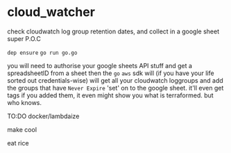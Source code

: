 # cloud_watcher
check cloudwatch log group retention dates, and collect in a google sheet
super P.O.C

`dep ensure`
`go run go.go`

you will need to authorise your google sheets API stuff and get a spreadsheetID from a sheet
then the `go` `aws` sdk will (if you have your life sorted out credentials-wise) will get all your cloudwatch loggroups
and add the groups that have `Never Expire` 'set' on to the google sheet. it'll even get tags if you added them, it even
might show you what is terraformed. but who knows. 


TO:DO 
docker/lambdaize

make cool

eat rice
